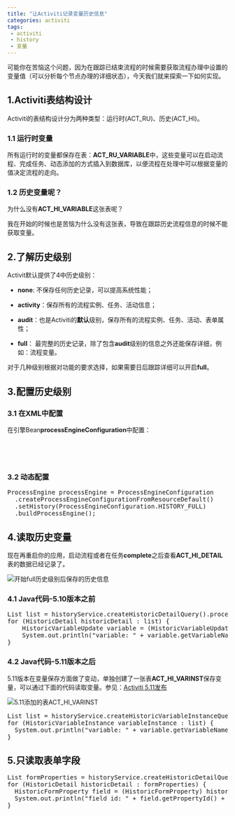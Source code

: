 ```yaml
---
title: "让Activiti记录变量历史信息"
categories: activiti
tags:
 - activiti
 - history
 - 变量
---
```


可能你在苦恼这个问题，因为在跟踪已结束流程的时候需要获取流程办理中设置的变量值（可以分析每个节点办理的详细状态），今天我们就来探索一下如何实现。

## 1.Activiti表结构设计

Activiti的表结构设计分为两种类型：运行时(ACT_RU)、历史(ACT_HI)。

### 1.1 运行时变量

所有运行时的变量都保存在表：**ACT_RU_VARIABLE**中，这些变量可以在启动流程、完成任务、动态添加的方式插入到数据库，以便流程在处理中可以根据变量的值决定流程的走向。

### 1.2 历史变量呢？

为什么没有**ACT_HI_VARIABLE**这张表呢？

我在开始的时候也是苦恼为什么没有这张表，导致在跟踪历史流程信息的时候不能获取变量。

## 2.了解历史级别

Activit默认提供了4中历史级别：

* **none**: 不保存任何历史记录，可以提高系统性能；

* **activity**：保存所有的流程实例、任务、活动信息；

* **audit**：也是Activiti的**默认**级别，保存所有的流程实例、任务、活动、表单属性；

* **full**： 最完整的历史记录，除了包含**audit**级别的信息之外还能保存详细，例如：流程变量。

对于几种级别根据对功能的要求选择，如果需要日后跟踪详细可以开启**full**。

## 3.配置历史级别

### 3.1 在XML中配置
在引擎Bean**processEngineConfiguration**中配置：

<pre class="brush:xml">
<bean id="processEngineConfiguration" class="org.activiti.spring.SpringProcessEngineConfiguration">
	<property name="history" value="full" />
</bean>
</pre>

### 3.2 动态配置

<pre class="brush:java">
ProcessEngine processEngine = ProcessEngineConfiguration
  .createProcessEngineConfigurationFromResourceDefault()
  .setHistory(ProcessEngineConfiguration.HISTORY_FULL)
  .buildProcessEngine();
</pre>

## 4.读取历史变量

现在再重启你的应用，启动流程或者在任务**complete**之后查看**ACT_HI_DETAIL**表的数据已经记录了。

![开始full历史级别后保存的历史信息](/files/2012/05/activiti-history-detail.png)

### 4.1 Java代码-5.10版本之前

<pre class="brush:java">
List<HistoricDetail> list = historyService.createHistoricDetailQuery().processInstanceId(processInstance.getId()).list();
for (HistoricDetail historicDetail : list) {
	HistoricVariableUpdate variable = (HistoricVariableUpdate) historicDetail;
    System.out.println("variable: " + variable.getVariableName() + " = " + variable.getValue());
}
</pre>

### 4.2 Java代码-5.11版本之后
5.11版本在变量保存方面做了变动，单独创建了一张表**ACT_HI_VARINST**保存变量，可以通过下面的代码读取变量。参见：[Activiti 5.11发布](/activiti/2012/12/05/activiti-5-11-release.html)

![5.11添加的表ACT_HI_VARINST](/files/2012/05/activiti-history-variable.png)

<pre class="brush:java">
List<HistoricVariableInstance> list = historyService.createHistoricVariableInstanceQuery().processInstanceId(processInstanceId).list();
for (HistoricVariableInstance variableInstance : list) {
  System.out.println("variable: " + variable.getVariableName() + " = " + variable.getValue());
}
</pre>

## 5.只读取表单字段
<pre class="brush:java">
List<HistoricDetail> formProperties = historyService.createHistoricDetailQuery().processInstanceId(processInstance.getId()).formProperties().list();
for (HistoricDetail historicDetail : formProperties) {
  HistoricFormProperty field = (HistoricFormProperty) historicDetail;
  System.out.println("field id: " + field.getPropertyId() + ", value: " + field.getPropertyValue());
}
</pre>